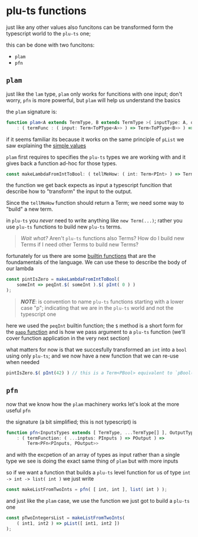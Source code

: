 # plu-ts functions

just like any other values also funcitons can be transformed form the typescript world to the `plu-ts` one;

this can be done with two funcitons:

- `plam`
- `pfn`

## `plam`

just like the `lam` type, `plam` only works for funcitions with one input; don't worry, `pfn` is more powerful, but `plam` will help us understand the basics

the `plam` signature is:
```ts
function plam<A extends TermType, B extends TermType >( inputType: A, outputType: B )
    : ( termFunc : ( input: Term<ToPType<A>> ) => Term<ToPType<B>> ) => Term<PLam<ToPType<A>,ToPType<B>>>
```

if it seems familiar its because it works on the same principle of `pList` we saw explaining the [simple values](./pluts_simple_values.md)

`plam` first requires to specifies the `plu-ts` types we are working with and it gives back a function ad-hoc for those types.
```ts
const makeLambdaFromIntToBool: ( tellMeHow: ( int: Term<PInt> ) => Term<PBool> ): Term<PLam<PInt, PBool>> = plam( int, bool )
```
the function we get back expects as input a typescript funcition that describe how to "transform" the input to the output.

Since the `tellMeHow` function should return a Term; we need some way to "build" a new term.

in `plu-ts` you *never* need to write anything like `new Term(...)`; rather you use `plu-ts` functions to build new `plu-ts` terms.

> *Wait what?* Aren't `plu-ts` functions also Terms? How do I build new Terms if I need other Terms to build new Terms?

fortunately for us there are some [builtin functions](../optimizations/builtins.md) that are the foundamentals of the language.
We can use these to describe the body of our lambda
```ts
const pintIsZero = makeLambdaFromIntToBool(
    someInt => peqInt.$( someInt ).$( pInt( 0 ) )
);
```
> **_NOTE_**: is convention to name `plu-ts` functions starting with a lower case "p"; indicating that we are in the `plu-ts` world and not the typescript one

here we used the `peqInt` builtin function; the `$` method is a short form for the [`papp` function](./papp.md) and is how we pass argument to a `plu-ts` function (we'll cover function application in the very next section)

what matters for now is that we succesfully transformed an `int` into a `bool` using only `plu-ts`; and we now have a new function that we can re-use when needed
```ts
pintIsZero.$( pInt(42) ) // this is a Term<PBool> equivalent to `pBool( false )`
```

## `pfn`

now that we know how the `plam` machinery works let's look at the more useful `pfn`

the signature (a bit simplified; this is not typescript) is
```ts
function pfn<InputsTypes extends [ TermType, ...TermType[] ], OutputType extends TermType>( inputsTypes: InputsTypes, outputType: OutputType )
    : ( termFunction: ( ...inptus: PInputs ) => POutput ) => 
        Term<PFn<PInputs, POutput>>
```

and with the excpetion of an array of types as input rather than a single type we see is doing the exact same thing of `plam` but with more inputs

so if we want a function that builds a `plu-ts` level function for us of type `int -> int -> list( int )` we just write
```ts
const makeListFromTwoInts = pfn( [ int, int ], list( int ) );
```

and just like the `plam` case, we use the function we just got to build a `plu-ts` one
```ts
const pTwoIntegersList = makeListFromTwoInts(
    ( int1, int2 ) => pList([ int1, int2 ])
);
```